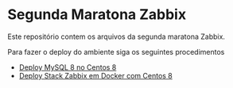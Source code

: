 # Segunda Maratona Zabbix

Este repositório contem os arquivos da segunda maratona Zabbix.

Para fazer o deploy do ambiente siga os seguintes procedimentos

- [Deploy MySQL 8 no Centos 8](procedimentos/deploy_db.md)
- [Deploy Stack Zabbix em Docker com Centos 8](proceidmentos/deploy_zabbix_front_on_docker.md)